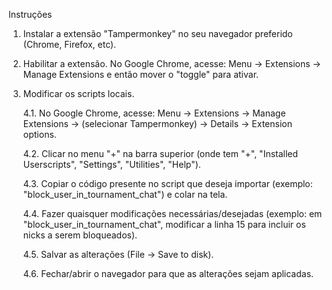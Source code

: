 Instruções

1. Instalar a extensão "Tampermonkey" no seu navegador preferido (Chrome, Firefox, etc).
2. Habilitar a extensão.
   No Google Chrome, acesse: Menu -> Extensions -> Manage Extensions e então mover o "toggle" para ativar.
4. Modificar os scripts locais.
   
   4.1. No Google Chrome, acesse: Menu -> Extensions -> Manage Extensions -> (selecionar Tampermonkey) -> Details -> Extension options.

   4.2. Clicar no menu "+" na barra superior (onde tem "+", "Installed Userscripts", "Settings", "Utilities", "Help").

   4.3. Copiar o código presente no script que deseja importar (exemplo: "block_user_in_tournament_chat") e colar na tela.

   4.4. Fazer quaisquer modificações necessárias/desejadas (exemplo: em "block_user_in_tournament_chat", modificar a linha 15 para incluir os nicks a serem bloqueados).

   4.5. Salvar as alterações (File -> Save to disk).

   4.6. Fechar/abrir o navegador para que as alterações sejam aplicadas.
